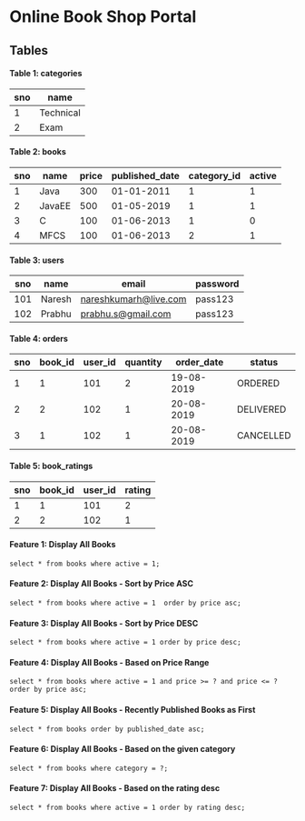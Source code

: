 # Online Book Shop Portal

## Tables

#### Table 1: categories
| sno | name | 
| --- | --- |
| 1 | Technical |
| 2 | Exam |



#### Table 2: books
| sno | name | price | published_date | category_id | active | 
| --- | ---  | --- | --- | -- | ---| 
| 1 | Java | 300 | 01-01-2011 | 1 | 1 | 
| 2 | JavaEE | 500 | 01-05-2019 | 1 | 1 |
| 3 | C | 100 | 01-06-2013 |1 | 0 | 
| 4 | MFCS | 100 | 01-06-2013 | 2 | 1 |


#### Table 3: users
| sno | name | email | password |
| --- | --- | --- | --- |
| 101 | Naresh | nareshkumarh@live.com | pass123 | 
| 102 | Prabhu | prabhu.s@gmail.com | pass123 |

#### Table 4: orders

| sno | book_id |  user_id | quantity | order_date | status | 
| --- | --- | --- | --- | --- | --- |
| 1 | 1 | 101 | 2 | 19-08-2019 | ORDERED |
| 2 | 2 | 102 | 1 | 20-08-2019 | DELIVERED |
| 3 | 1 | 102 | 1 | 20-08-2019 | CANCELLED |
 
 #### Table 5: book_ratings
 
| sno | book_id |  user_id | rating | 
| --- | --- | --- | --- | 
| 1 | 1 | 101 | 2 |
| 2 | 2 | 102 | 1 |

#### Feature 1: Display All Books
`
select * from books where active = 1;
`

#### Feature 2: Display All Books - Sort by Price ASC
`
select * from books where active = 1  order by price asc;
`

#### Feature 3: Display All Books - Sort by Price DESC
`
select * from books where active = 1 order by price desc;
`

#### Feature 4: Display All Books - Based on Price Range
`
select * from books where active = 1 and price >= ? and price <= ? order by price asc;
`

#### Feature 5: Display All Books - Recently Published Books as First
`
select * from books order by published_date asc;
`

#### Feature 6: Display All Books - Based on the given category
`
select * from books where category = ?;
`


#### Feature 7: Display All Books - Based on the rating desc
`
select * from books where active = 1 order by rating desc;
`
